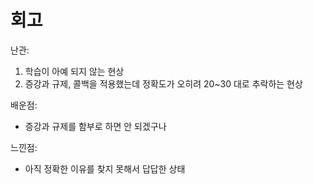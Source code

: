 # 회고

난관:
1. 학습이 아예 되지 않는 현상
2. 증강과 규제, 콜백을 적용했는데 정확도가 오히려 20~30 대로 추락하는 현상

배운점:
* 증강과 규제를 함부로 하면 안 되겠구나

느낀점:
* 아직 정확한 이유를 찾지 못해서 답답한 상태
